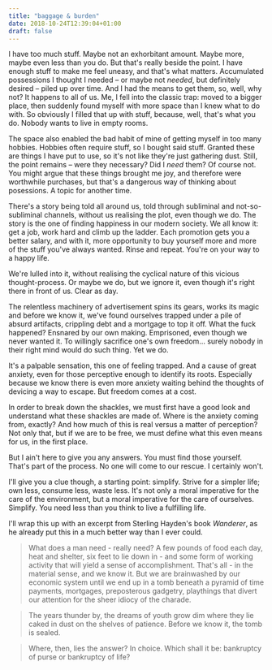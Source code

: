 ```yaml
---
title: "baggage & burden"
date: 2018-10-24T12:39:04+01:00
draft: false
---
```


I have too much stuff. Maybe not an exhorbitant amount. Maybe more, maybe even less than you do. But that's really beside the point. I have enough stuff to make me feel uneasy, and that's what matters. Accumulated possessions I thought I needed – or maybe not _needed_, but definitely desired – piled up over time. And I had the means to get them, so, well, why not? It happens to all of us. Me, I fell into the classic trap: moved to a bigger place, then suddenly found myself with more space than I knew what to do with. So obviously I filled that up with stuff, because, well, that's what you do. Nobody wants to live in empty rooms.

The space also enabled the bad habit of mine of getting myself in too many hobbies. Hobbies often require stuff, so I bought said stuff. Granted these are things I have put to use, so it's not like they're just gathering dust. Still, the point remains – were they necessary? Did I _need_ them? Of course not. You might argue that these things brought me joy, and therefore were worthwhile purchases, but that's a dangerous way of thinking about posessions. A topic for another time.

There's a story being told all around us, told through subliminal and not-so-subliminal channels, without us realising the plot, even though we do. The story is the one of finding happiness in our modern society. We all know it: get a job, work hard and climb up the ladder. Each promotion gets you a better salary, and with it, more opportunity to buy yourself more and more of the stuff you've always wanted. Rinse and repeat. You're on your way to a happy life.

We're lulled into it, without realising the cyclical nature of this vicious thought-process. Or maybe we do, but we ignore it, even though it's right there in front of us. Clear as day.

The relentless machinery of advertisement spins its gears, works its magic and before we know it, we've found ourselves trapped under a pile of absurd artifacts, crippling debt and a mortgage to top it off. What the fuck happened? Ensnared by our own making. Emprisoned, even though we never wanted it. To willingly sacrifice one's own freedom... surely nobody in their right mind would do such thing. Yet we do.

It's a palpable sensation, this one of feeling trapped. And a cause of great anxiety, even for those perceptive enough to identify its roots. Especially because we know there is even more anxiety waiting behind the thoughts of devicing a way to escape. But freedom comes at a cost.

In order to break down the shackles, we must first have a good look and understand what these shackles are made of. Where is the anxiety coming from, exactly? And how much of this is real versus a matter of perception? Not only that, but if we are to be free, we must define what this even means for us, in the first place.

But I ain't here to give you any answers. You must find those yourself. That's part of the process. No one will come to our rescue. I certainly won't.

I'll give you a clue though, a starting point: simplify. Strive for a simpler life; own less, consume less, waste less. It's not only a moral imperative for the care of the environment, but a moral imperative for the care of ourselves. Simplify. You need less than you think to live a fulfilling life.

I'll wrap this up with an excerpt from Sterling Hayden's book _Wanderer_, as he already put this in a much better way than I ever could.

>What does a man need - really need? A few pounds of food each day, heat and shelter, six feet to lie down in - and some form of working activity that will yield a sense of accomplishment. That's all - in the material sense, and we know it. But we are brainwashed by our economic system until we end up in a tomb beneath a pyramid of time payments, mortgages, preposterous gadgetry, playthings that divert our attention for the sheer idiocy of the charade.

>The years thunder by, the dreams of youth grow dim where they lie caked in dust on the shelves of patience. Before we know it, the tomb is sealed.

>Where, then, lies the answer? In choice. Which shall it be: bankruptcy of purse or bankruptcy of life?
